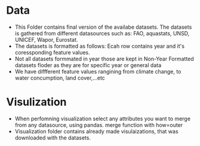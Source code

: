 # Data
- This Folder contains final version of the availabe datasets. The datasets is gathered from different datasources such as: FAO, aquastats, UNSD, UNICEF, Wapor, Eurostat.
- The datasets is formatted as follows: Ecah row contains year and it's coressponding feature values.
- Not all datasets formmated in year those are kept in Non-Year Formatted datasets floder as they are for specific year or general data
- We have diffferent feature values rangining from climate change, to water concumption, land cover,...etc


# Visulization
- When perfomning visualization select any attributes you want to merge from any datasource, using pandas. merge function with how=outer
- Visualization folder contains already made visulaizations, that was downloaded with the datasets.
